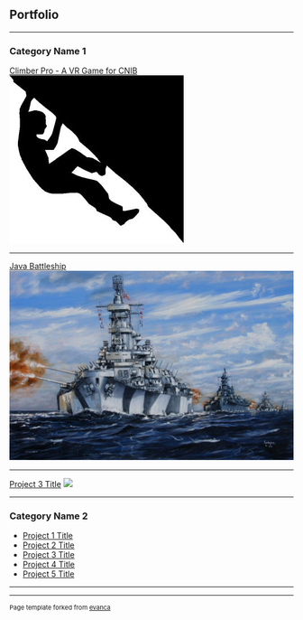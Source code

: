 ## Portfolio

---

### Category Name 1 

[Climber Pro - A VR Game for CNIB](/climber-pro_page.md)
<img src="images/climberpro-logo.jpg?raw=true"/>

---
[Java Battleship](https://ryanhuber65.github.io/battleship-java/)
<img src="images/battleship-logo.jpg?raw=true"/>

---
[Project 3 Title](http://example.com/)
<img src="images/dummy_thumbnail.jpg?raw=true"/>

---

### Category Name 2

- [Project 1 Title](http://example.com/)
- [Project 2 Title](http://example.com/)
- [Project 3 Title](http://example.com/)
- [Project 4 Title](http://example.com/)
- [Project 5 Title](http://example.com/)

---




---
<p style="font-size:11px">Page template forked from <a href="https://github.com/evanca/quick-portfolio">evanca</a></p>
<!-- Remove above link if you don't want to attibute -->
